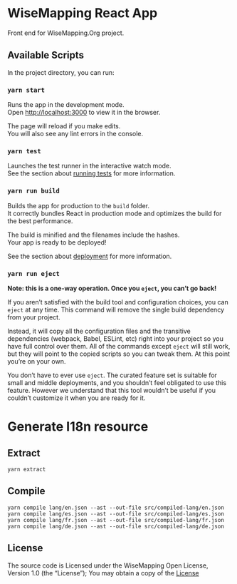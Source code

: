 # WiseMapping React App

Front end for WiseMapping.Org project.

## Available Scripts

In the project directory, you can run:

### `yarn start`

Runs the app in the development mode.\
Open [http://localhost:3000](http://localhost:3000) to view it in the browser.

The page will reload if you make edits.\
You will also see any lint errors in the console.

### `yarn test`

Launches the test runner in the interactive watch mode.\
See the section about [running tests](https://facebook.github.io/create-react-app/docs/running-tests) for more information.

### `yarn run build`

Builds the app for production to the `build` folder.\
It correctly bundles React in production mode and optimizes the build for the best performance.

The build is minified and the filenames include the hashes.\
Your app is ready to be deployed!

See the section about [deployment](https://facebook.github.io/create-react-app/docs/deployment) for more information.

### `yarn run eject`

**Note: this is a one-way operation. Once you `eject`, you can’t go back!**

If you aren’t satisfied with the build tool and configuration choices, you can `eject` at any time. This command will remove the single build dependency from your project.

Instead, it will copy all the configuration files and the transitive dependencies (webpack, Babel, ESLint, etc) right into your project so you have full control over them. All of the commands except `eject` will still work, but they will point to the copied scripts so you can tweak them. At this point you’re on your own.

You don’t have to ever use `eject`. The curated feature set is suitable for small and middle deployments, and you shouldn’t feel obligated to use this feature. However we understand that this tool wouldn’t be useful if you couldn’t customize it when you are ready for it.

# Generate I18n resource

## Extract 
`yarn extract`

## Compile
`yarn compile lang/en.json --ast --out-file src/compiled-lang/en.json`
`yarn compile lang/es.json --ast --out-file src/compiled-lang/es.json`
`yarn compile lang/fr.json --ast --out-file src/compiled-lang/fr.json`
`yarn compile lang/de.json --ast --out-file src/compiled-lang/de.json`
## License

The source code is Licensed under the WiseMapping Open License, Version 1.0 (the “License”);
You may obtain a copy of the [License](https://wisemapping.atlassian.net/wiki/display/WS/License)

